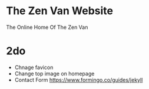 # The Zen Van Website

The Online Home Of The Zen Van


2do
===
* Chnage favicon
* Change top image on homepage
* Contact Form https://www.formingo.co/guides/jekyll
